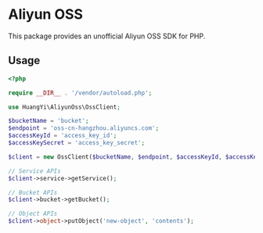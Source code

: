 # Aliyun OSS

This package provides an unofficial Aliyun OSS SDK for PHP.

## Usage

```php
<?php

require __DIR__ . '/vendor/autoload.php';

use HuangYi\AliyunOss\OssClient;

$bucketName = 'bucket';
$endpoint = 'oss-cn-hangzhou.aliyuncs.com';
$accessKeyId = 'access_key_id';
$accessKeySecret = 'access_key_secret';

$client = new OssClient($bucketName, $endpoint, $accessKeyId, $accessKeySecret);

// Service APIs
$client->service->getService();

// Bucket APIs
$client->bucket->getBucket();

// Object APIs
$client->object->putObject('new-object', 'contents');

```
